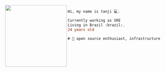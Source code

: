 <img align="left" height="200" src="https://media.giphy.com/media/cKhC19ztzjhL1Bw3wL/giphy.gif"/>

```diff
Hi, my name is tanji 💻.

Currently working as SRE
Living in Brazil :brazil:.
24 years old

# 📖 open source enthusiast, infrastructure, functional, security
```
